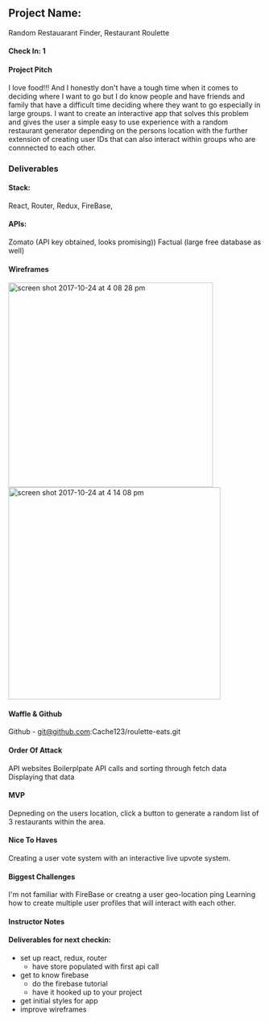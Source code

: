 ## Project Name: 
  Random Restauarant Finder, Restaurant Roulette

#### Check In: 1

#### Project Pitch 
  I love food!!! And I honestly don't have a tough time when it comes to deciding where I want to go but I do know people and have friends and family that have a difficult time deciding where they want to go especially in large groups. I want to create an interactive app that solves this problem and gives the user a simple easy to use experience with a random restaurant generator depending on the persons location with the further extension of creating user IDs that can also interact within groups who are connnected to each other.

### Deliverables

#### Stack:
  React, Router, Redux, FireBase,

#### APIs:
  Zomato (API key obtained, looks promising))
  Factual (large free database as well)

#### Wireframes
  
<img width="406" alt="screen shot 2017-10-24 at 4 08 28 pm" src="https://user-images.githubusercontent.com/28741948/31970950-1c24db60-b8d7-11e7-9b90-acb0292e3af0.png">

<img width="421" alt="screen shot 2017-10-24 at 4 14 08 pm" src="https://user-images.githubusercontent.com/28741948/31970961-2dcd8538-b8d7-11e7-88c0-02b6f29557ae.png">


#### Waffle & Github
  Github - git@github.com:Cache123/roulette-eats.git

#### Order Of Attack
  API websites
  Boilerplpate
  API calls and sorting through fetch data
  Displaying that data

#### MVP
  Depneding on the users location, click a button to generate a random list of 3 restaurants within the area. 

#### Nice To Haves
  Creating a user vote system with an interactive live upvote system.

#### Biggest Challenges
  I'm not familiar with FireBase or creatng a user geo-location ping
  Learning how to create multiple user profiles that will interact with each other.
  
#### Instructor Notes

#### Deliverables for next checkin:
- set up react, redux, router 
  - have store populated with first api call
- get to know firebase 
  - do the firebase tutorial 
  - have it hooked up to your project 
- get initial styles for app 
- improve wireframes
